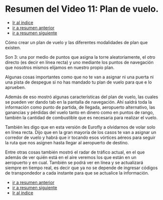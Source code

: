 # Resumen del Video 11: Plan de vuelo.

- [Ir al índice](index.md)
- [ir a resumen anterior](video10.md)
- [ir a resumen siguiente](video12.md)

Cómo crear un plan de vuelo y las diferentes modalidades de plan que existen. 

Son 3: una por medio de puntos que asigna la torre aleatoriamente, el otro directo (es decir en línea recta) y uno mediante los puntos de navegación que nosotros mismos elijamos en nuestro propio plan.

Algunas cosas importantes como que no te van a asignar ni una puerta ni una pista de despegue si no has mandado tu plan de vuelo para que e lo aprueben.

Además de eso  mostró algunas características del plan de vuelo, las cuales se pueden ver dando tab en la pantalla de navegación. Ahí saldrá toda la información como punto de partida, de llegada, aeropuerto alternativo, las ganancias y pérdidas del vuelo tanto en dinero como en puntos de rango, también la cantidad de combustible que es necesaria para realizar el vuelo.

También les digo que en esta versión de Eurofly a olvidarnos de volar solo en línea recta. Dijo que en la gran mayoría de los casos te van a asignar un corredor de vuelo y habrá que ir tocando esos vórtices aéreos para seguir la ruta que nos asignen hasta llegar al aeropuerto de destino.

Entre otras cosas también mostró el radar de tráfico actual, en el que además de ver quién está en el aire veremos los que están en un aeropuerto y en cual. También se podrá ver en línea y se actualizará siempre en tiempo real, es decir que ya no se depende de ingresar códigos de transpondedor a cada instante para que se actualice la información.

- [ir a resumen anterior](video10.md)
- [ir a resumen siguiente](video12.md)
- [Ir al índice](index.md)